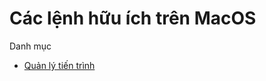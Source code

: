 # Các lệnh hữu ích trên MacOS

Danh mục

* [Quản lý tiến trình](/lenh-huu-ich/quan-ly-tien-trinh.md)